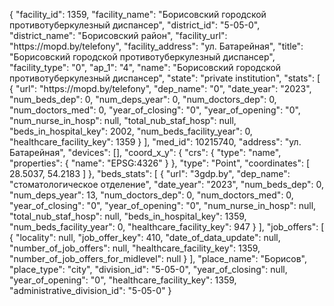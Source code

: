 {
    "facility_id": 1359,
    "facility_name": "Борисовский городской противотуберкулезный диспансер",
    "district_id": "5-05-0",
    "district_name": "Борисовский район",
    "facility_url": "https:\/\/mopd.by\/telefony",
    "facility_address": "ул. Батарейная",
    "title": "Борисовский городской противотуберкулезный диспансер",
    "facility_type": "0",
    "ap_1": "4",
    "name": "Борисовский городской противотуберкулезный диспансер",
    "state": "private institution",
    "stats": [
        {
            "url": "https:\/\/mopd.by\/telefony",
            "dep_name": "0",
            "date_year": "2023",
            "num_beds_dep": 0,
            "num_deps_year": 0,
            "num_doctors_dep": 0,
            "num_doctors_med": 0,
            "year_of_closing": "0",
            "year_of_opening": "0",
            "num_nurse_in_hosp": null,
            "total_nub_staf_hosp": null,
            "beds_in_hospital_key": 2002,
            "num_beds_facility_year": 0,
            "healthcare_facility_key": 1359
        }
    ],
    "med_id": 10215740,
    "address": "ул. Батарейная",
    "devices": [],
    "coord_x_y": {
        "crs": {
            "type": "name",
            "properties": {
                "name": "EPSG:4326"
            }
        },
        "type": "Point",
        "coordinates": [
            28.5037,
            54.2183
        ]
    },
    "beds_stats": [
        {
            "url": "3gdp.by",
            "dep_name": "стоматологическое отделение",
            "date_year": "2023",
            "num_beds_dep": 0,
            "num_deps_year": 13,
            "num_doctors_dep": 0,
            "num_doctors_med": 0,
            "year_of_closing": "0",
            "year_of_opening": "0",
            "num_nurse_in_hosp": null,
            "total_nub_staf_hosp": null,
            "beds_in_hospital_key": 1359,
            "num_beds_facility_year": 0,
            "healthcare_facility_key": 947
        }
    ],
    "job_offers": [
        {
            "locality": null,
            "job_offer_key": 410,
            "date_of_data_update": null,
            "number_of_job_offers": null,
            "healthcare_facility_key": 1359,
            "number_of_job_offers_for_midlevel": null
        }
    ],
    "place_name": "Борисов",
    "place_type": "city",
    "division_id": "5-05-0",
    "year_of_closing": null,
    "year_of_opening": "0",
    "healthcare_facility_key": 1359,
    "administrative_division_id": "5-05-0"
}